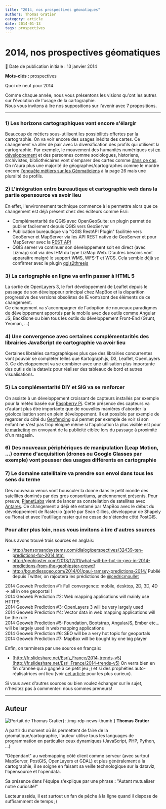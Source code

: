 ```yaml
---
title: "2014, nos prospectives géomatiques"
authors: Thomas Gratier
category: article
date: 2014-01-13
tags: prospectives
---
```


# 2014, nos prospectives géomatiques


:calendar: Date de publication initiale : 13 janvier 2014

**Mots-clés :** prospectives

Quoi de neuf pour 2014

 Comme chaque année, nous vous présentons les visions qu'ont les autres sur l'évolution de l'usage de la cartographie.  
Nous vous invitons à lire nos suppositions sur l'avenir avec 7 propositions.

----

### 1) Les horizons cartographiques vont encore s'élargir

Beaucoup de métiers sous-utilisent les possibilités offertes par la cartographie. On va voir encore des usages inédits des cartes. Ce changement va aller de pair avec la diversification des profils qui utilisent la cartographie. Par exemple, le mouvement des humanités numériques est [en développement](http://www.martingrandjean.ch/association-francophone-humanites-numeriques/) et des personnes comme sociologues, historiens, archivistes, bibliothécaires vont s'emparer des cartes comme [dans ce cas](http://blog.cod-rennes.fr/2013/04/26/une-cartographie-des-livres-en-bibliotheque/). On n'aura plus une majorité de géographes/cartographes comme le montre encore [l'enquête métiers sur les Géomaticiens](http://www.rencontres-sig-la-lettre.fr/wp-content/uploads/2013/06/R2013-geomaticiens-Isenmann.pdf) à la page 26 mais une pluralité de profils.

### 2) L'intégration entre bureautique et cartographie web dans la partie opensource va avoir lieu

En effet, l'environnement technique commence à le permettre alors que ce changement est déjà présent chez des éditeurs comme Esri:

* Complémentarité de QGIS avec OpenGeoSuite: un plugin permet de publier facilement depuis QGIS vers GeoServer
* Publication bureautique via "QGIS RestAPI Plugin" facilitée vers GeoServer et MapServer via les API REST native de GeoServer et pour MapServer avec la [REST API](https://github.com/neogeo-technologies/mra)
* QGIS server va continuer son développement soit en direct (avec Lizmap) soit via des IHM du type LizMap Web. D'autres besoins vont apparaître malgré le support WMS, WFS-T et WCS. Cela semble déjà se confirmer avec le plugin [qgis2threejs](http://www.portailsig.org/content/plugin-qgis-visualisez-facilement-toutes-vos-couches-en-3d-dans-un-navigateur-avec-qgis2thre)
### 3) La cartographie en ligne va enfin passer à HTML 5

La sortie de OpenLayers 3, le fort développement de Leaflet depuis le passage de son développeur principal chez MapBox et la disparition progressive des versions obsolètes de IE vont/sont des éléments de ce changement.  
Ce changement va s'accompagner de l'adoption de nouveaux paradigmes de développement apportés par le mobile avec des outils comme Angular JS, BackBone ou bien tous les outils du développement Front-End (Grunt, Yeoman, ...)

### 4) Une convergence avec certaines complémentarités des librairies JavaScript de cartographie va avoir lieu

Certaines librairies cartographiques plus que des librairies concurrentes vont pouvoir se compléter telles que Kartograph.js, D3, Leaflet, OpenLayers 3. Ce développement va se combiner avec une utilisation plus importante des outils de la dataviz pour réaliser des tableaux de bord et autres visualisations.

### 5) La complémentarité DIY et SIG va se renforcer

On assiste à un développement croissant de capteurs installés par exemple pour la météo basée sur [Raspberry Pi](http://www.raspberrypi.org). Cette présence des capteurs va d'autant plus être importante que de nouvelles manières d'aborder la géolocalisation sont en plein développement. Il est possible par exemple de regarder du côté du [Geofencing](https://fr.wikipedia.org/wiki/Gardiennage_virtuel) qui permet par exemple de voir si son enfant ne s'est pas trop éloigné même si l'application la plus visible est pour [le marketing](http://www.e-marketing.fr/Thematique/Tendances-1000/Breves/Mobile-le-bel-avenir-du-geofencing-230896.htm) en envoyant de la publicité ciblée lors du passage à proximité d'un magasin.

### 6) Des nouveaux périphériques de manipulation (Leap Motion, ...) comme d'acquisition (drones ou Google Glasses par exemple) vont pousser des usages différents en cartographie

### 7) Le domaine satellitaire va prendre son envol dans tous les sens du terme

Des nouveaux venus vont bousculer la donne dans le petit monde des satellites dominés par des gros consortiums, anciennement présents. Pour preuve, [PlanetLabs](http://www.planet-labs.com) vient de lancer sa constellation de satellites avec [Antares](http://www.parabolicarc.com/2014/01/09/antares-launches-cygnus-international-space-station/). Ce changement a déjà été entamé par MapBox avec le début du développement de Raster.io (porté par Sean Gillies, développeur de Shapely ou Fiona) et avec l'outillage raster qui ne cesse de s'étendre côté PostGIS.

### Pour aller plus loin, nous vous invitons à lire d'autres sources

Nous avons trouvé trois sources en anglais:

* <http://sensorsandsystems.com/dialog/perspectives/32439-ten-predictions-for-2014.html>
* <http://geohipster.com/2013/12/31/what-will-be-hot-in-geo-in-2014-predictions-from-the-geohipster-crowd/>
* <http://boundlessgeo.com/2014/01/paul-ramsey-predictions-2014/>
Publié depuis Twitter, on rajoutera les prédictions de [@cedricmoullet](https://twitter.com/cedricmoullet)

2014 Geoweb Prediction #1: Full convergence: mobile, desktop, 2D, 3D, 4D -> all in one geoportal !  
2014 Geoweb Prediction #2: Web mapping applications will mainly use HTTPS  
2014 Geoweb Prediction #3: OpenLayers 3 will be very largely used  
2014 Geoweb Prediction #4: Vector data in web mapping applications will be the rule  
2014 Geoweb Prediction #5: Foundation, Bootstrap, AngularJS, Ember etc... will be largely used in web mapping applications  
2014 Geoweb Prediction #6: SEO will be a very hot topic for geoportals  
2014 Geoweb Prediction #7: MapBox will be bought by one big player

Enfin, on terminera par une source en français:

* [http://fr.slideshare.net/Esri\_France/2014-trends-v5](http://fr.slideshare.net/Esri_France/2014-trends-v5)
On verra bien en fin d'année qui a gagné à ce petit jeu ;) et si des prophéties auto-réalisatrices ont lieu (voir [cet article](http://www.persee.fr/web/revues/home/prescript/article/spgeo_0046-2497_2000_num_29_2_1981) pour les plus curieux).

Si vous avez d'autres sources ou bien voulez échanger sur le sujet, n'hésitez pas à commenter: nous sommes preneurs!



----

## Auteur

![Portait de Thomas Gratier](https://cdn.geotribu.fr/images/internal/contributeurs/tgra.jpg){: .img-rdp-news-thumb }
**Thomas Gratier**

A partir du moment où ils permettent de faire de la géomatique/cartographie, l'auteur utilise tous les languages de programmation en particulier ceux dynamiques (JavaScript, PHP, Python, ...)

"Dépendant" au webmapping côté client comme serveur (avec surtout MapServer, PostGIS, OpenLayers et GDAL) et plus généralement à la cartographie, il se soigne en faisant sa veille technologique sur la dataviz, l'opensource et l'opendata.

Sa présence dans l'équipe s'explique par une phrase : "Autant mutualiser notre curiosité!"

Lecteur assidu, il est surtout un fan de pêche à la ligne quand il dispose de suffisamment de temps ;)
